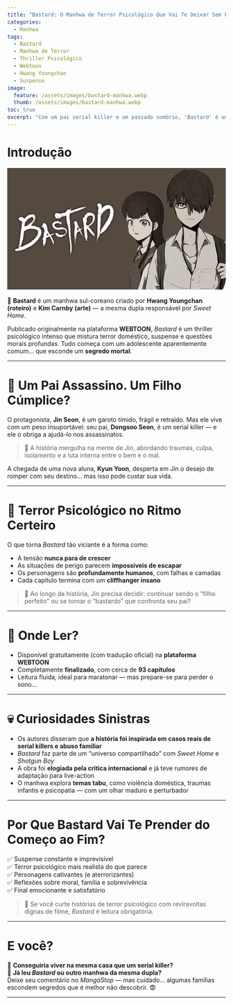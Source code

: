 ```yaml
---
title: "Bastard: O Manhwa de Terror Psicológico Que Vai Te Deixar Sem Fôlego"
categories:
  - Manhwa
tags:
  - Bastard
  - Manhwa de Terror
  - Thriller Psicológico
  - Webtoon
  - Hwang Youngchan
  - Suspense
image:
  feature: /assets/images/bastard-manhwa.webp
  thumb: /assets/images/bastard-manhwa.webp
toc: true
excerpt: "Com um pai serial killer e um passado sombrio, 'Bastard' é um manhwa que mistura terror psicológico com reviravoltas chocantes. Descubra por que essa história é impossível de parar de ler."
---
```


# Introdução

![Arte promocional de Bastard com tons sombrios.](/assets/images/bastard-manhwa.webp)

🔪 **Bastard** é um manhwa sul-coreano criado por **Hwang Youngchan (roteiro)** e **Kim Carnby (arte)** — a mesma dupla responsável por *Sweet Home*.

Publicado originalmente na plataforma **WEBTOON**, *Bastard* é um thriller psicológico intenso que mistura terror doméstico, suspense e questões morais profundas. Tudo começa com um adolescente aparentemente comum… que esconde um **segredo mortal**.

---

# 👀 Um Pai Assassino. Um Filho Cúmplice?

O protagonista, **Jin Seon**, é um garoto tímido, frágil e retraído. Mas ele vive com um peso insuportável: seu pai, **Dongsoo Seon**, é um serial killer — e ele o obriga a ajudá-lo nos assassinatos.

> 🧠 A história mergulha na mente de Jin, abordando traumas, culpa, isolamento e a luta interna entre o bem e o mal.

A chegada de uma nova aluna, **Kyun Yoon**, desperta em Jin o desejo de romper com seu destino... mas isso pode custar sua vida.

---

# 🧩 Terror Psicológico no Ritmo Certeiro

O que torna *Bastard* tão viciante é a forma como:

- A tensão **nunca para de crescer**  
- As situações de perigo parecem **impossíveis de escapar**  
- Os personagens são **profundamente humanos**, com falhas e camadas  
- Cada capítulo termina com um **cliffhanger insano**

> 📖 Ao longo da história, Jin precisa decidir: continuar sendo o “filho perfeito” ou se tornar o “bastardo” que confronta seu pai?

---

# 📲 Onde Ler?

- Disponível gratuitamente (com tradução oficial) na **plataforma WEBTOON**  
- Completamente **finalizado**, com cerca de **93 capítulos**  
- Leitura fluida, ideal para maratonar — mas prepare-se para perder o sono...

---

# 💀 Curiosidades Sinistras

- Os autores disseram que **a história foi inspirada em casos reais de serial killers e abuso familiar**  
- *Bastard* faz parte de um “universo compartilhado” com *Sweet Home* e *Shotgun Boy*  
- A obra foi **elogiada pela crítica internacional** e já teve rumores de adaptação para live-action  
- O manhwa explora **temas tabu**, como violência doméstica, traumas infantis e psicopatia — com um olhar maduro e perturbador

---

# Por Que Bastard Vai Te Prender do Começo ao Fim?

✅ Suspense constante e imprevisível  
✅ Terror psicológico mais realista do que parece  
✅ Personagens cativantes (e aterrorizantes)  
✅ Reflexões sobre moral, família e sobrevivência  
✅ Final emocionante e satisfatório

> 🎯 Se você curte histórias de terror psicológico com reviravoltas dignas de filme, *Bastard* é leitura obrigatória.

---

# E você?

🧠 **Conseguiria viver na mesma casa que um serial killer?**  
📱 **Já leu *Bastard* ou outro manhwa da mesma dupla?**  
Deixe seu comentário no *MangáStop* — mas cuidado... algumas famílias escondem segredos que é melhor não descobrir. 😨

---
